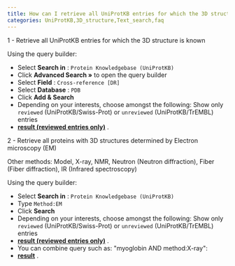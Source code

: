 ```yaml
---
title: How can I retrieve all UniProtKB entries for which the 3D structure is known?
categories: UniProtKB,3D_structure,Text_search,faq
---
```


1 - Retrieve all UniProtKB entries for which the 3D structure is known

Using the query builder:

-   Select **Search in** : `Protein Knowledgebase (UniProtKB)`
-   Click **Advanced Search »** to open the query builder
-   Select **Field** : `Cross-reference [DR]`
-   Select **Database** : `PDB`
-   Click **Add & Search**
-   Depending on your interests, choose amongst the following: Show only `reviewed` (UniProtKB/Swiss-Prot) or `unreviewed` (UniProtKB/TrEMBL) entries
-   **[result (reviewed entries only)](https://www.uniprot.org/uniprotkb/?query=database%3Apdb+AND+reviewed%3Ayes)** .

2 - Retrieve all proteins with 3D structures determined by Electron microscopy (EM)

Other methods: Model, X-ray, NMR, Neutron (Neutron diffraction), Fiber (Fiber diffraction), IR (Infrared spectroscopy)

Using the query builder:

-   Select **Search in** : `Protein Knowledgebase (UniProtKB)`
-   Type `Method:EM`
-   Click **Search**
-   Depending on your interests, choose amongst the following: Show only `reviewed` (UniProtKB/Swiss-Prot) or `unreviewed` (UniProtKB/TrEMBL) entries
-   **[result (reviewed entries only)](https://www.uniprot.org/uniprotkb/?query=method%3Aem+AND+reviewed%3Ayes)** .
-   You can combine query such as: "myoglobin AND method:X-ray":
-   **[result](https://www.uniprot.org/uniprotkb/?query=myoglobin+AND+method%3AX-ray)** .

